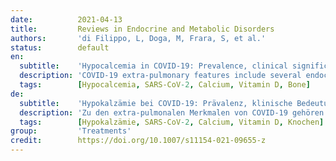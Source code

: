 ```yaml
---
date:          2021-04-13
title:         Reviews in Endocrine and Metabolic Disorders
authors:       'di Filippo, L, Doga, M, Frara, S, et al.'
status:        default
en:
  subtitle:    'Hypocalcemia in COVID-19: Prevalence, clinical significance and therapeutic implications'
  description: 'COVID-19 extra-pulmonary features include several endocrine manifestations and these are becoming strongly clinically relevant in patients affected influencing disease severity and outcomes. At the beginning of COVID-19 pandemic no population data on calcium levels in patients affected were available and in April 2020 a first case of severe acute hypocalcemia in an Italian patient with SARS-CoV-2 infection was reported. Subsequently, several studies reported hypocalcemia as a highly prevalent biochemical abnormality in COVID-19 patients with a marked negative influence on disease severity, biochemical inflammation and thrombotic markers, and mortality. Also a high prevalence of vertebral fractures with worse respiratory impairment in patients affected and a widespread vitamin D deficiency have been frequently observed, suggesting an emerging “Osteo-Metabolic Phenotype” in COVID-19. To date, several potential pathophysiological factors have been hypothesized to play a role in determining hypocalcemia in COVID-19 including calcium dependent viral mechanisms of action, high prevalence of hypovitaminosis D in general population, chronic and acute malnutrition during critical illness and high levels of unbound and unsaturated fatty acids in inflammatory responses. Since hypocalcemia is a frequent biochemical finding in hospitalized COVID-19 patients possibly predicting worse outcomes and leading to acute cardiovascular and neurological complications if severe, it is reasonable to assess, monitor and, if indicated, replace calcium at first patient hospital evaluation and during hospitalization.'
  tags:        [Hypocalcemia, SARS-CoV-2, Calcium, Vitamin D, Bone]
de:
  subtitle:    'Hypokalzämie bei COVID-19: Prävalenz, klinische Bedeutung und therapeutische Implikationen'
  description: 'Zu den extra-pulmonalen Merkmalen von COVID-19 gehören mehrere endokrine Manifestationen, die bei den betroffenen Patienten eine große klinische Bedeutung erlangen und den Schweregrad der Erkrankung und die Behandlungsergebnisse beeinflussen. Zu Beginn der COVID-19-Pandemie lagen keine Populationsdaten über den Kalziumspiegel betroffener Patienten vor, und im April 2020 wurde ein erster Fall von schwerer akuter Hypokalzämie bei einem italienischen Patienten mit SARS-CoV-2-Infektion gemeldet. In der Folge berichteten mehrere Studien über Hypokalzämie als hochprävalente biochemische Anomalie bei COVID-19-Patienten, die einen deutlich negativen Einfluss auf den Schweregrad der Erkrankung, biochemische Entzündungs- und Thrombosemarker und die Mortalität hat. Auch eine hohe Prävalenz von Wirbelfrakturen mit einer Verschlechterung der Atemwege bei den betroffenen Patienten und ein weit verbreiteter Vitamin-D-Mangel wurden häufig beobachtet, was auf einen entstehenden "Osteo-Metabolischen Phänotyp" bei COVID-19 hindeutet. Bisher wurden mehrere potenzielle pathophysiologische Faktoren angenommen, die eine Rolle bei der Hypokalzämie bei COVID-19 spielen, darunter kalziumabhängige virale Wirkmechanismen, die hohe Prävalenz von Hypovitaminose D in der Allgemeinbevölkerung, chronische und akute Mangelernährung während kritischer Erkrankungen und hohe Konzentrationen von ungebundenen und ungesättigten Fettsäuren bei Entzündungsreaktionen. Da eine Hypokalzämie ein häufiger biochemischer Befund bei hospitalisierten COVID-19-Patienten ist, der möglicherweise einen schlechteren Verlauf vorhersagt und bei schwerem Verlauf zu akuten kardiovaskulären und neurologischen Komplikationen führen kann, ist es sinnvoll, den Kalziumspiegel bei der ersten Untersuchung des Patienten im Krankenhaus und während des Krankenhausaufenthalts zu beurteilen, zu überwachen und gegebenenfalls zu ersetzen.' 
  tags:        [Hypokalzämie, SARS-CoV-2, Calcium, Vitamin D, Knochen]
group:         'Treatments'
credit:        https://doi.org/10.1007/s11154-021-09655-z
---
```

